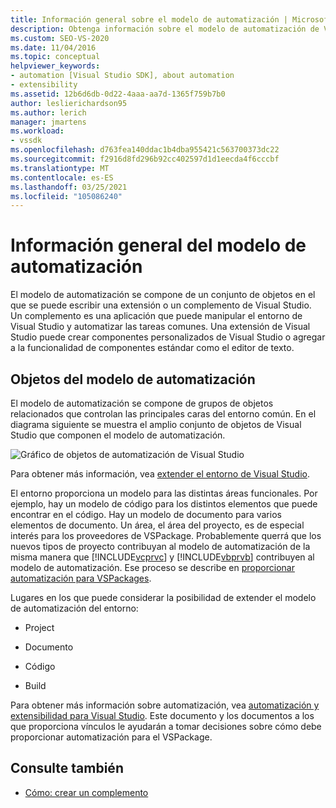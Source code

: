 ```yaml
---
title: Información general sobre el modelo de automatización | Microsoft Docs
description: Obtenga información sobre el modelo de automatización de Visual Studio que se compone de un conjunto de objetos en el que puede escribir una extensión o un complemento de Visual Studio.
ms.custom: SEO-VS-2020
ms.date: 11/04/2016
ms.topic: conceptual
helpviewer_keywords:
- automation [Visual Studio SDK], about automation
- extensibility
ms.assetid: 12b6d6db-0d22-4aaa-aa7d-1365f759b7b0
author: leslierichardson95
ms.author: lerich
manager: jmartens
ms.workload:
- vssdk
ms.openlocfilehash: d763fea140ddac1b4dba955421c563700373dc22
ms.sourcegitcommit: f2916d8fd296b92cc402597d1d1eecda4f6cccbf
ms.translationtype: MT
ms.contentlocale: es-ES
ms.lasthandoff: 03/25/2021
ms.locfileid: "105086240"
---
```

# <a name="automation-model-overview"></a>Información general del modelo de automatización
El modelo de automatización se compone de un conjunto de objetos en el que se puede escribir una extensión o un complemento de Visual Studio. Un complemento es una aplicación que puede manipular el entorno de Visual Studio y automatizar las tareas comunes. Una extensión de Visual Studio puede crear componentes personalizados de Visual Studio o agregar a la funcionalidad de componentes estándar como el editor de texto.

## <a name="objects-in-the-automation-model"></a>Objetos del modelo de automatización
 El modelo de automatización se compone de grupos de objetos relacionados que controlan las principales caras del entorno común. En el diagrama siguiente se muestra el amplio conjunto de objetos de Visual Studio que componen el modelo de automatización.

 ![Gráfico de objetos de automatización de Visual Studio](../../extensibility/internals/media/vsvisualstudioautomationobjectchart.gif "vsVisualStudioAutomationObjectChart")

 Para obtener más información, vea [extender el entorno de Visual Studio](/previous-versions/esk3eey8(v=vs.140)).

 El entorno proporciona un modelo para las distintas áreas funcionales. Por ejemplo, hay un modelo de código para los distintos elementos que puede encontrar en el código. Hay un modelo de documento para varios elementos de documento. Un área, el área del proyecto, es de especial interés para los proveedores de VSPackage. Probablemente querrá que los nuevos tipos de proyecto contribuyan al modelo de automatización de la misma manera que [!INCLUDE[vcprvc](../../code-quality/includes/vcprvc_md.md)] y [!INCLUDE[vbprvb](../../code-quality/includes/vbprvb_md.md)] contribuyen al modelo de automatización. Ese proceso se describe en [proporcionar automatización para VSPackages](../../extensibility/internals/providing-automation-for-vspackages.md).

 Lugares en los que puede considerar la posibilidad de extender el modelo de automatización del entorno:

- Project

- Documento

- Código

- Build

Para obtener más información sobre automatización, vea [automatización y extensibilidad para Visual Studio](/previous-versions/visualstudio/visual-studio-2015/extensibility/extensibility-in-visual-studio?preserve-view=true&view=vs-2015). Este documento y los documentos a los que proporciona vínculos le ayudarán a tomar decisiones sobre cómo debe proporcionar automatización para el VSPackage.

## <a name="see-also"></a>Consulte también
- [Cómo: crear un complemento](/previous-versions/80493a3w(v=vs.140))